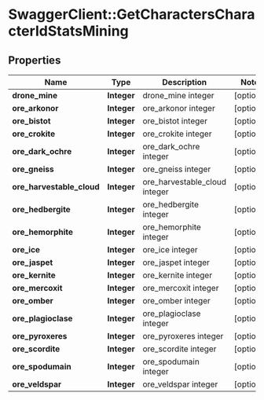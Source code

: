 # SwaggerClient::GetCharactersCharacterIdStatsMining

## Properties
Name | Type | Description | Notes
------------ | ------------- | ------------- | -------------
**drone_mine** | **Integer** | drone_mine integer | [optional] 
**ore_arkonor** | **Integer** | ore_arkonor integer | [optional] 
**ore_bistot** | **Integer** | ore_bistot integer | [optional] 
**ore_crokite** | **Integer** | ore_crokite integer | [optional] 
**ore_dark_ochre** | **Integer** | ore_dark_ochre integer | [optional] 
**ore_gneiss** | **Integer** | ore_gneiss integer | [optional] 
**ore_harvestable_cloud** | **Integer** | ore_harvestable_cloud integer | [optional] 
**ore_hedbergite** | **Integer** | ore_hedbergite integer | [optional] 
**ore_hemorphite** | **Integer** | ore_hemorphite integer | [optional] 
**ore_ice** | **Integer** | ore_ice integer | [optional] 
**ore_jaspet** | **Integer** | ore_jaspet integer | [optional] 
**ore_kernite** | **Integer** | ore_kernite integer | [optional] 
**ore_mercoxit** | **Integer** | ore_mercoxit integer | [optional] 
**ore_omber** | **Integer** | ore_omber integer | [optional] 
**ore_plagioclase** | **Integer** | ore_plagioclase integer | [optional] 
**ore_pyroxeres** | **Integer** | ore_pyroxeres integer | [optional] 
**ore_scordite** | **Integer** | ore_scordite integer | [optional] 
**ore_spodumain** | **Integer** | ore_spodumain integer | [optional] 
**ore_veldspar** | **Integer** | ore_veldspar integer | [optional] 


